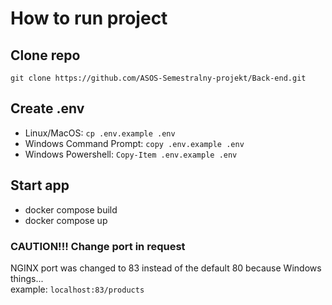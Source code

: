 # How to run project
## Clone repo
`git clone https://github.com/ASOS-Semestralny-projekt/Back-end.git`
## Create .env
- Linux/MacOS: `cp .env.example .env`
- Windows Command Prompt: `copy .env.example .env`
- Windows Powershell: `Copy-Item .env.example .env`
## Start app
- docker compose build
- docker compose up
### CAUTION!!! Change port in request
NGINX port was changed to 83 instead of the default 80 because Windows things...  
example: `localhost:83/products`
